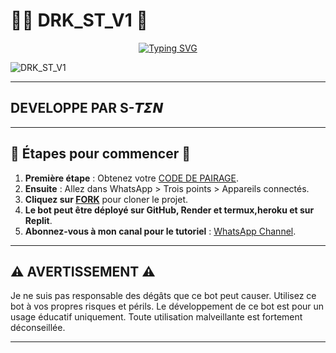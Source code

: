 # 👨‍💻 DRK_ST_V1 👾
<p align="center">
  <a href="https://git.io/typing-svg">
    <img src="https://readme-typing-svg.demolab.com?font=EB+Garamond&weight=800&size=28&duration=4000&pause=1000&random=false&width=435&lines=DRK_ST_V1;WHATSAPP+PUISSANT+x+SIMPLE+BOT;DEVELOPPER+PAR+𝙎-𝙏𝞢𝞜" alt="Typing SVG" />
  </a>
</p>

![DRK_ST_V1](https://telegra.ph/file/101bf22f101df83c4adbf.jpg)

---

## DEVELOPPE PAR S-𝙏𝞢𝞜

---

## 🚀 Étapes pour commencer 🚀

1. **Première étape** : Obtenez votre [CODE DE PAIRAGE](https://drk-ses.onrender.com).
2. **Ensuite** : Allez dans WhatsApp > Trois points > Appareils connectés.
3. **Cliquez sur [FORK](https://github.com/Sandro-sten/DRK_ST_V1/fork)** pour cloner le projet.
4. **Le bot peut être déployé sur GitHub, Render et termux,heroku et sur Replit**.
5. **Abonnez-vous à mon canal pour le tutoriel** : [WhatsApp Channel](https://whatsapp.com/channel/0029Vakp0UnICVfe3I2Fe72w).

---

## ⚠️ AVERTISSEMENT ⚠️

Je ne suis pas responsable des dégâts que ce bot peut causer. Utilisez ce bot à vos propres risques et périls. Le développement de ce bot est pour un usage éducatif uniquement. Toute utilisation malveillante est fortement déconseillée.

---

